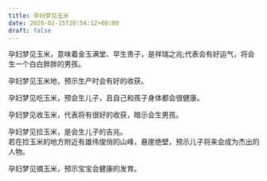 ```yaml
---
title: 孕妇梦见玉米
date: 2020-02-15T20:54:12+08:00
draft: false
---
```


孕妇梦见玉米，意味着金玉满堂、早生贵子，是祥瑞之兆;代表会有好运气，将会生一个白白胖胖的男孩。<br>

孕妇梦见玉米地，预示生产时会有好的收获。<br>

孕妇梦见吃玉米，预会生儿子，且自己和孩子身体都会很健康。<br>

孕妇梦见收玉米，代表将有很好的收获，暗示会生男孩。<br>

孕妇梦见捡玉米，是会生儿子的吉兆。<br>
若在捡玉米的地方附近有雄伟俊俏的山峰，悬崖绝壁，预示儿子将来会成为杰出的人物。<br>

孕妇梦见摘玉米，预示宝宝会健康的发育。<br>
